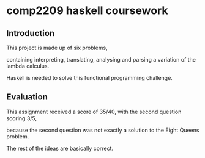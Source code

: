 # comp2209 haskell coursework

## Introduction
This project is made up of six problems, 

containing interpreting, translating, analysing and parsing a variation of the lambda calculus. 

Haskell is needed to solve this functional programming challenge.

## Evaluation
This assignment received a score of 35/40, with the second question scoring 3/5,

because the second question was not exactly a solution to the Eight Queens problem.

The rest of the ideas are basically correct.
